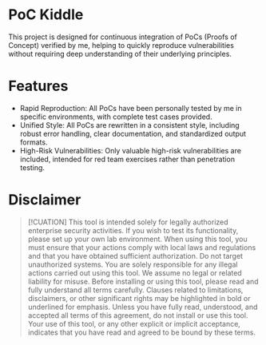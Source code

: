 # PoC Kiddle
This project is designed for continuous integration of PoCs (Proofs of Concept) verified by me, helping to quickly reproduce vulnerabilities without requiring deep understanding of their underlying principles.

# Features

- Rapid Reproduction: All PoCs have been personally tested by me in specific environments, with complete test cases provided.
- Unified Style: All PoCs are rewritten in a consistent style, including robust error handling, clear documentation, and standardized output formats.
- High-Risk Vulnerabilities: Only valuable high-risk vulnerabilities are included, intended for red team exercises rather than penetration testing.

# Disclaimer

> [!CUATION]
> This tool is intended solely for legally authorized enterprise security activities. If you wish to test its functionality, please set up your own lab environment.
> When using this tool, you must ensure that your actions comply with local laws and regulations and that you have obtained sufficient authorization. Do not target unauthorized systems.
> You are solely responsible for any illegal actions carried out using this tool. We assume no legal or related liability for misuse.
> Before installing or using this tool, please read and fully understand all terms carefully. Clauses related to limitations, disclaimers, or other significant rights may be highlighted in bold or underlined for emphasis. Unless you have fully read, understood, and accepted all terms of this agreement, do not install or use this tool. Your use of this tool, or any other explicit or implicit acceptance, indicates that you have read and agreed to be bound by these terms.

